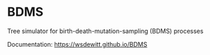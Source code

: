 # BDMS
Tree simulator for birth-death-mutation-sampling (BDMS) processes

Documentation: https://wsdewitt.github.io/BDMS